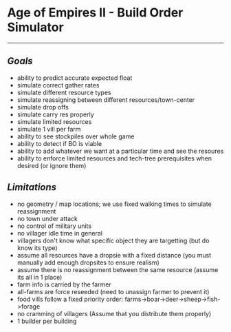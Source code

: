 # **Age of Empires II - Build Order Simulator**

---

## *Goals*

- ability to predict accurate expected float
- simulate correct gather rates
- simulate different resource types
- simulate reassigning between different resources/town-center
- simulate drop offs
- simulate carry res properly
- simulate limited resources
- simulate 1 vill per farm
- ability to see stockpiles over whole game
- ability to detect if BO is viable
- ability to add whatever we want at a particular time and see the resoures
- ability to enforce limited resources and tech-tree prerequisites when desired (or ignore them)


## *Limitations*

- no geometry / map locations; we use fixed walking times to simulate reassignment
- no town under attack
- no control of military units
- no villager idle time in general
- villagers don't know what specific object they are targetting (but do know its type)
- assume all resources have a dropsie with a fixed distance (you must manually add enough dropsites to ensure realism)
- assume there is no reassignment between the same resource (assume its all in 1 place)
- farm info is carried by the farmer
- all-farms are force reseeded (need to unassign farmer to prevent it)
- food vills follow a fixed priority order: farms->boar->deer->sheep->fish->forage
- no cramming of villagers (Assume that you distribute them properly)
- 1 builder per building

